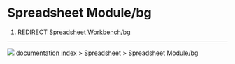 # Spreadsheet Module/bg
1.  REDIRECT [Spreadsheet Workbench/bg](Spreadsheet_Workbench/bg.md)



---
![](images/Button_right.svg) [documentation index](../README.md) > [Spreadsheet](Spreadsheet_Workbench.md) > Spreadsheet Module/bg
